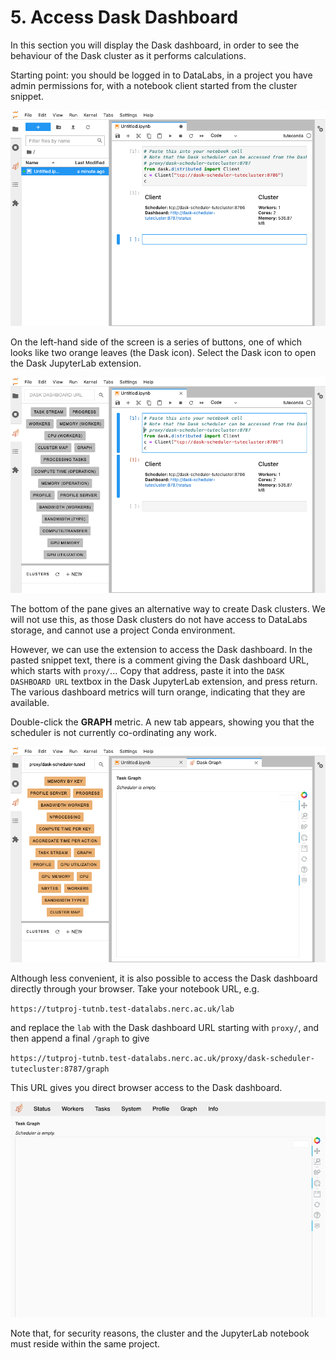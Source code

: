 # 5. Access Dask Dashboard

In this section you will display the Dask dashboard,
in order to see the behaviour of the Dask cluster as it performs calculations.

Starting point: you should be logged in to DataLabs, in a project you have admin
permissions for, with a notebook client started from the cluster snippet.

![jupyterlab dask client](../../img/jupyterlab-dask-client.png "jupyterlab dask client")

On the left-hand side of the screen is a series of buttons,
one of which looks like two orange leaves (the Dask icon).
Select the Dask icon to open the Dask JupyterLab extension.

![jupyterlab dask dashboard](../../img/jupyterlab-dask-dashboard-unconnected.png
"jupyterlab dask dashboard")

The bottom of the pane gives an alternative way to create Dask clusters.
We will not use this, as those Dask clusters do not have access to DataLabs storage,
and cannot use a project Conda environment.

However, we can use the extension to access the Dask dashboard.
In the pasted snippet text,
there is a comment giving the Dask dashboard URL, which starts with `proxy/`...
Copy that address,
paste it into the `DASK DASHBOARD URL` textbox in the Dask JupyterLab extension,
and press return.
The various dashboard metrics will turn orange, indicating that they are available.

Double-click the **GRAPH** metric.
A new tab appears, showing you that the scheduler is not currently co-ordinating any work.

![jupyterlab dask dashboard](../../img/jupyterlab-dask-dashboard-graph-empty.png
"jupyterlab dask dashboard")

Although less convenient,
it is also possible to access the Dask dashboard directly through your browser.
Take your notebook URL, e.g.

`https://tutproj-tutnb.test-datalabs.nerc.ac.uk/lab`

and replace the `lab` with the Dask dashboard URL starting with `proxy/`,
and then append a final `/graph` to give

`https://tutproj-tutnb.test-datalabs.nerc.ac.uk/proxy/dask-scheduler-tutecluster:8787/graph`

This URL gives you direct browser access to the Dask dashboard.

![jupyterlab dask dashboard](../../img/jupyterlab-dask-browser-dashboard-graph-empty.png
"jupyterlab dask dashboard")

Note that, for security reasons,
the cluster and the JupyterLab notebook must reside within the same project.
